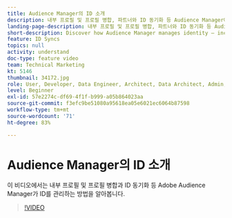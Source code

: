 ```yaml
---
title: Audience Manager의 ID 소개
description: 내부 프로필 및 프로필 병합, 파트너와 ID 동기화 등 Audience Manager에서 ID를 관리하는 방법에 대해 알아봅니다.
landing-page-description: 내부 프로필 및 프로필 병합, 파트너와 ID 동기화 등 Audience Manager에서 ID를 관리하는 방법에 대해 알아봅니다.
short-description: Discover how Audience Manager manages identity – including internal profiles and profile merging, plus ID syncing with partners.
feature: ID Syncs
topics: null
activity: understand
doc-type: feature video
team: Technical Marketing
kt: 5146
thumbnail: 34172.jpg
role: User, Developer, Data Engineer, Architect, Data Architect, Admin, Leader
level: Beginner
exl-id: 57e2274c-df69-4f1f-b999-a05b864023aa
source-git-commit: f3efc9be51080a95618ea05e6021ec6064b87598
workflow-type: tm+mt
source-wordcount: '71'
ht-degree: 83%

---
```


# Audience Manager의 ID 소개

이 비디오에서는 내부 프로필 및 프로필 병합과 ID 동기화 등 Adobe Audience Manager가 ID를 관리하는 방법을 알아봅니다.

>[!VIDEO](https://video.tv.adobe.com/v/34172/?quality=12)

